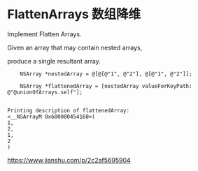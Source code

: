 # FlattenArrays 数组降维

Implement Flatten Arrays.

Given an array that may contain nested arrays,

produce a single resultant array.


```
    NSArray *nestedArray = @[@[@"1", @"2"], @[@"1", @"2"]];

    NSArray *flattenedArray = [nestedArray valueForKeyPath: @"@unionOfArrays.self"];
    
 ```
 ```   
 Printing description of flattenedArray:
<__NSArrayM 0x600000454160>(
1,
2,
1,
2
)
 ```
 
 https://www.jianshu.com/p/2c2af5695904
 
